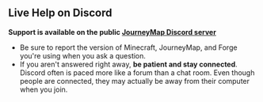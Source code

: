 ## **Live Help on Discord**

**Support is available on the public [JourneyMap Discord server](https://discord.gg/eP8gE69)**

- Be sure to report the version of Minecraft, JourneyMap, and Forge you're using when you ask a question.
- If you aren't answered right away, **be patient and stay connected**. Discord often is paced more like a forum than a chat room. Even though people are connected, they may actually be away from their computer when you join.
